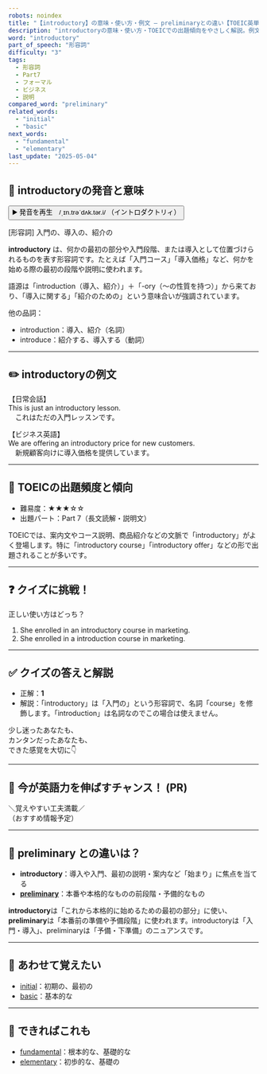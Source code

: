```yaml
---
robots: noindex
title: "【introductory】の意味・使い方・例文 ― preliminaryとの違い【TOEIC英単語】"
description: "introductoryの意味・使い方・TOEICでの出題傾向をやさしく解説。例文・クイズ付きでpreliminaryとの違いもわかりやすく学べます。"
word: "introductory"
part_of_speech: "形容詞"
difficulty: "3"
tags:
  - 形容詞
  - Part7
  - フォーマル
  - ビジネス
  - 説明
compared_word: "preliminary"
related_words:
  - "initial"
  - "basic"
next_words:
  - "fundamental"
  - "elementary"
last_update: "2025-05-04"
---
```


## 🔰 introductoryの発音と意味

<button class="play-audio" onclick="playTTS('introductory')">
  <span class="play-audio-main">
    ▶️ 発音を再生　/ˌɪn.trəˈdʌk.tər.i/
  </span>
  <span class="play-audio-sub">
    （イントロダクトリィ）
  </span>
</button>

[形容詞] 入門の、導入の、紹介の

**introductory** は、何かの最初の部分や入門段階、または導入として位置づけられるものを表す形容詞です。たとえば「入門コース」「導入価格」など、何かを始める際の最初の段階や説明に使われます。

語源は「introduction（導入、紹介）」＋「-ory（～の性質を持つ）」から来ており、「導入に関する」「紹介のための」という意味合いが強調されています。

他の品詞：  
- introduction：導入、紹介（名詞）
- introduce：紹介する、導入する（動詞）

---

## ✏️ introductoryの例文

【日常会話】  
This is just an introductory lesson.  
　これはただの入門レッスンです。

【ビジネス英語】  
We are offering an introductory price for new customers.  
　新規顧客向けに導入価格を提供しています。

---

## 🎯 TOEICの出題頻度と傾向

- 難易度：★★★☆☆
- 出題パート：Part 7（長文読解・説明文）

TOEICでは、案内文やコース説明、商品紹介などの文脈で「introductory」がよく登場します。特に「introductory course」「introductory offer」などの形で出題されることが多いです。

---

## ❓ クイズに挑戦！

正しい使い方はどっち？

1. She enrolled in an introductory course in marketing.  
2. She enrolled in a introduction course in marketing.

---

## ✅ クイズの答えと解説

- 正解：**1**
- 解説：「introductory」は「入門の」という形容詞で、名詞「course」を修飾します。「introduction」は名詞なのでこの場合は使えません。

少し迷ったあなたも、  
カンタンだったあなたも、  
できた感覚を大切に👇️

---

## 🚀 今が英語力を伸ばすチャンス！ (PR)

<div class="info-center">
＼覚えやすい工夫満載／<br>  
（おすすめ情報予定）
</div>

---

## 🤔  preliminary との違いは？

- **introductory**：導入や入門、最初の説明・案内など「始まり」に焦点を当てる
- **[preliminary](/word/preliminary)**：本番や本格的なものの前段階・予備的なもの

**introductory**は「これから本格的に始めるための最初の部分」に使い、**preliminary**は「本番前の準備や予備段階」に使われます。introductoryは「入門・導入」、preliminaryは「予備・下準備」のニュアンスです。

---

## 🧩 あわせて覚えたい

- [initial](/word/initial)：初期の、最初の
- [basic](/word/basic)：基本的な

---

## 📖 できればこれも

- [fundamental](/word/fundamental)：根本的な、基礎的な
- [elementary](/word/elementary)：初歩的な、基礎の

<!-- cvid: aid13_bid29 -->
